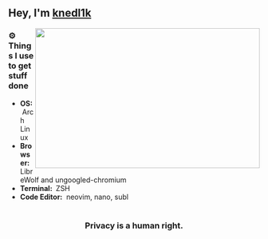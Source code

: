 ## Hey, I'm [knedl1k](https://github.com/knedl1k/)

<img align="right" height="280" width="450" alt="" src="https://raw.githubusercontent.com/snipe/animated-gifs/master/Techy/unecessary-automation.gif" />

### ⚙️ Things I use to get stuff done

- <b>OS:</b> &nbsp;Arch Linux
- <b>Browser: </b> &nbsp; LibreWolf and ungoogled-chromium
- <b>Terminal: </b> &nbsp;ZSH 
- <b>Code Editor:</b> &nbsp;neovim, nano, subl

</details>

#

<div align="center">

  ### Privacy is a human right.

</div>

